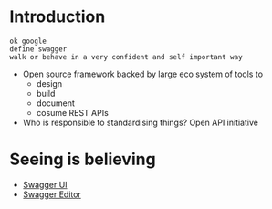 # Introduction

```
ok google
define swagger
walk or behave in a very confident and self important way
```

* Open source framework backed by large eco system of tools to 
    * design
    * build
    * document
    * cosume REST APIs
* Who is responsible to standardising things? Open API initiative

# Seeing is believing

* [Swagger UI](https://petstore.swagger.io/)
* [Swagger Editor](https://editor.swagger.io/)
